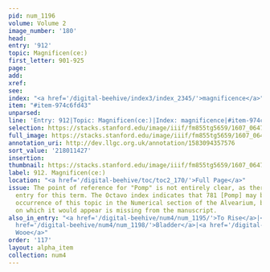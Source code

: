 ```yaml
---
pid: num_1196
volume: Volume 2
image_number: '180'
head:
entry: '912'
topic: Magnificen(ce:)
first_letter: 901-925
page:
add:
xref:
see:
index: "<a href='/digital-beehive/index3/index_2345/'>magnificence</a>"
item: "#item-974c6fd43"
unparsed:
line: 'Entry: 912|Topic: Magnificen(ce:)|Index: magnificence|#item-974c6fd43'
selection: https://stacks.stanford.edu/image/iiif/fm855tg5659/1607_0647/933,1427,2812,228/full/0/default.jpg
full_image: https://stacks.stanford.edu/image/iiif/fm855tg5659/1607_0647/full/full/0/default.jpg
annotation_uri: http://dev.llgc.org.uk/annotation/1583094357576
sort_value: '218011427'
insertion:
thumbnail: https://stacks.stanford.edu/image/iiif/fm855tg5659/1607_0647/933,1427,600,180/250,/0/default.jpg
label: 912. Magnificen(ce:)
location: "<a href='/digital-beehive/toc/toc2_170/'>Full Page</a>"
issue: The point of reference for "Pomp" is not entirely clear, as there is no alphabetical
  entry for this term. The Octavo index indicates that 781 [Pomp] may be the earliest
  occurrence of this topic in the Numerical section of the Alvearium, but the page
  on which it would appear is missing from the manuscript.
also_in_entry: "<a href='/digital-beehive/num4/num_1195/'>To Rise</a>|<a href='/digital-beehive/num4/num_1197/'>Gown</a>|<a
  href='/digital-beehive/num4/num_1198/'>Bladder</a>|<a href='/digital-beehive/num4/num_1199/'>To
  Wooe</a>"
order: '117'
layout: alpha_item
collection: num4
---
```

